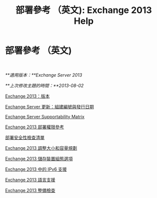 ﻿---
title: '部署參考 （英文): Exchange 2013 Help'
TOCTitle: 部署參考 （英文)
ms:assetid: 1999c070-1441-4605-b36b-118a5d78defe
ms:mtpsurl: https://technet.microsoft.com/zh-tw/library/JJ150490(v=EXCHG.150)
ms:contentKeyID: 50472723
ms.date: 05/21/2018
mtps_version: v=EXCHG.150
ms.translationtype: MT
---

# 部署參考 （英文)

 

_**適用版本：**Exchange Server 2013_

_**上次修改主題的時間：**2013-08-02_

[Exchange 2013：版本](exchange-2013-editions-and-versions-exchange-2013-help.md)

[Exchange Server 更新：組建編號與發行日期](https://technet.microsoft.com/zh-tw/library/hh135098\(v=exchg.150\))

[Exchange Server Supportability Matrix](exchange-server-supportability-matrix-exchange-2013-help.md)

[Exchange 2013 部署權限參考](exchange-2013-deployment-permissions-reference-exchange-2013-help.md)

[部署安全性檢查清單](deployment-security-checklist-exchange-2013-help.md)

[Exchange 2013 調整大小和容量規劃](exchange-2013-sizing-and-capacity-planning-exchange-2013-help.md)

[Exchange 2013 儲存裝置組態選項](exchange-2013-storage-configuration-options-exchange-2013-help.md)

[Exchange 2013 中的 IPv6 支援](ipv6-support-in-exchange-2013-exchange-2013-help.md)

[Exchange 2013 語言支援](exchange-2013-language-support-exchange-2013-help.md)

[Exchange 2013 整備檢查](exchange-2013-readiness-checks-exchange-2013-help.md)

